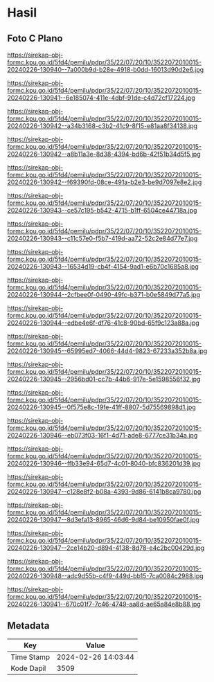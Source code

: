 # Hasil

## Foto C Plano

https://sirekap-obj-formc.kpu.go.id/5fd4/pemilu/pdpr/35/22/07/20/10/3522072010015-20240226-130940--7a000b9d-b28e-4918-b0dd-16013d90d2e6.jpg

https://sirekap-obj-formc.kpu.go.id/5fd4/pemilu/pdpr/35/22/07/20/10/3522072010015-20240226-130941--6e185074-411e-4dbf-91de-c4d72cf17224.jpg

https://sirekap-obj-formc.kpu.go.id/5fd4/pemilu/pdpr/35/22/07/20/10/3522072010015-20240226-130942--a34b3168-c3b2-41c9-8f15-e81aa8f34138.jpg

https://sirekap-obj-formc.kpu.go.id/5fd4/pemilu/pdpr/35/22/07/20/10/3522072010015-20240226-130942--a8b11a3e-8d38-4394-bd6b-42f51b34d5f5.jpg

https://sirekap-obj-formc.kpu.go.id/5fd4/pemilu/pdpr/35/22/07/20/10/3522072010015-20240226-130942--f69390fd-08ce-491a-b2e3-be9d7097e8e2.jpg

https://sirekap-obj-formc.kpu.go.id/5fd4/pemilu/pdpr/35/22/07/20/10/3522072010015-20240226-130943--ce57c195-b542-4715-b1ff-6504ce44718a.jpg

https://sirekap-obj-formc.kpu.go.id/5fd4/pemilu/pdpr/35/22/07/20/10/3522072010015-20240226-130943--c11c57e0-f5b7-419d-aa72-52c2e84d77e7.jpg

https://sirekap-obj-formc.kpu.go.id/5fd4/pemilu/pdpr/35/22/07/20/10/3522072010015-20240226-130943--16534d19-cb4f-4154-9ad1-e6b70c1685a8.jpg

https://sirekap-obj-formc.kpu.go.id/5fd4/pemilu/pdpr/35/22/07/20/10/3522072010015-20240226-130944--2cfbee0f-0490-49fc-b371-b0e5849d77a5.jpg

https://sirekap-obj-formc.kpu.go.id/5fd4/pemilu/pdpr/35/22/07/20/10/3522072010015-20240226-130944--edbe4e6f-df76-41c8-90bd-65f9c123a88a.jpg

https://sirekap-obj-formc.kpu.go.id/5fd4/pemilu/pdpr/35/22/07/20/10/3522072010015-20240226-130945--65995ed7-4066-44d4-9823-67233a352b8a.jpg

https://sirekap-obj-formc.kpu.go.id/5fd4/pemilu/pdpr/35/22/07/20/10/3522072010015-20240226-130945--2956bd01-cc7b-44b6-917e-5e1598556f32.jpg

https://sirekap-obj-formc.kpu.go.id/5fd4/pemilu/pdpr/35/22/07/20/10/3522072010015-20240226-130945--0f575e8c-19fe-41ff-8807-5d75569898d1.jpg

https://sirekap-obj-formc.kpu.go.id/5fd4/pemilu/pdpr/35/22/07/20/10/3522072010015-20240226-130946--eb073f03-16f1-4d71-ade8-6777ce31b34a.jpg

https://sirekap-obj-formc.kpu.go.id/5fd4/pemilu/pdpr/35/22/07/20/10/3522072010015-20240226-130946--ffb33e94-65d7-4c01-8040-bfc836201d39.jpg

https://sirekap-obj-formc.kpu.go.id/5fd4/pemilu/pdpr/35/22/07/20/10/3522072010015-20240226-130947--c128e8f2-b08a-4393-9d86-6141b8ca9780.jpg

https://sirekap-obj-formc.kpu.go.id/5fd4/pemilu/pdpr/35/22/07/20/10/3522072010015-20240226-130947--8d3efa13-8965-46d6-9d84-be10950fae0f.jpg

https://sirekap-obj-formc.kpu.go.id/5fd4/pemilu/pdpr/35/22/07/20/10/3522072010015-20240226-130947--2ce14b20-d894-4138-8d78-e4c2bc00429d.jpg

https://sirekap-obj-formc.kpu.go.id/5fd4/pemilu/pdpr/35/22/07/20/10/3522072010015-20240226-130948--adc9d55b-c4f9-449d-bb15-7ca0084c2988.jpg

https://sirekap-obj-formc.kpu.go.id/5fd4/pemilu/pdpr/35/22/07/20/10/3522072010015-20240226-130941--670c01f7-7c46-4749-aa8d-ae65a84e8b88.jpg


## Metadata

| Key        | Value               |
| ---------- | ------------------- |
| Time Stamp | 2024-02-26 14:03:44 |
| Kode Dapil | 3509                |



